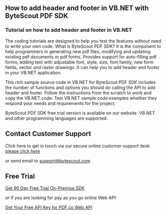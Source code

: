 ## How to add header and footer in VB.NET with ByteScout PDF SDK

### Tutorial on how to add header and footer in VB.NET

The coding tutorials are designed to help you test the features without need to write your own code. What is ByteScout PDF SDK? It is the component to help programmers in generating new pdf files, modifying and updating existing pdf documents or pdf forms. Provides support for auto-filling pdf forms, adding text with adjustable font, style, size, font family, new form fields, vector and raster drawings. It can help you to add header and footer in your VB.NET application.

This rich sample source code in VB.NET for ByteScout PDF SDK includes the number of functions and options you should do calling the API to add header and footer. Follow the instructions from the scratch to work and copy the VB.NET code. Test VB.NET sample code examples whether they respond your needs and requirements for the project.

ByteScout PDF SDK free trial version is available on our website. VB.NET and other programming languages are supported.

## Contact Customer Support

Click here to get in touch via our secure online customer support desk [please click here](https://bytescout.zendesk.com/hc/en-us/requests/new?subject=ByteScout%20PDF%20SDK%20Question)

or send email to [support@bytescout.com](mailto:support@bytescout.com?subject=ByteScout%20PDF%20SDK%20Question) 

## Free Trial

[Get 90 Day Free Trial On-Premise SDK](https://bytescout.com/download/web-installer?utm_source=github-readme)

or if you are looking for pay as you go online Web API:

[Get Your Free API Key for PDF.co Web API](https://pdf.co/documentation/api?utm_source=github-readme)